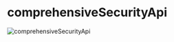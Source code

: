 # comprehensiveSecurityApi

![comprehensiveSecurityApi](https://github.com/Chanchal1233/comprehensiveSecurityApi/assets/132415880/e5c86a27-c3a2-4f34-8a73-036b1d743649)


